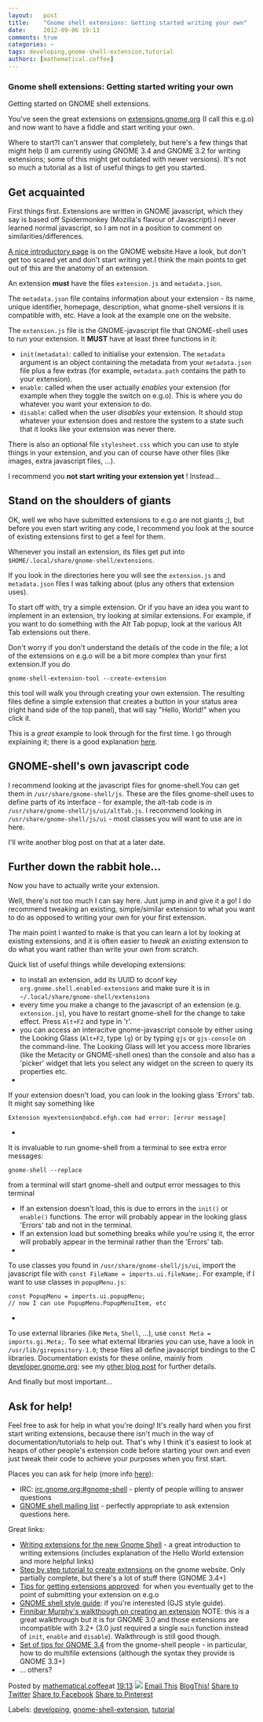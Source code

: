 ```yaml
---
layout:   post
title:    "Gnome shell extensions: Getting started writing your own"
date:     2012-09-06 19:13
comments: true
categories: ~
tags: developing,gnome-shell-extension,tutorial
authors: [mathematical.coffee]
---
```

### Gnome shell extensions: Getting started writing your own

Getting started on GNOME shell extensions.

You've seen the great extensions on [extensions.gnome.org](https://extensions.gnome.org/) (I call this e.g.o) and now want to have a fiddle and start writing your own.

Where to start?I can't answer that completely, but here's a few things that might help (I am currently using GNOME 3.4 and GNOME 3.2 for writing extensions; some of this might get outdated with newer versions). It's not so much a tutorial as a list of useful things to get you started.

## Get acquainted

First things first. Extensions are written in GNOME javascript, which they say is based off Spidermonkey (Mozilla's flavour of Javascript).I never learned normal javascript, so I am not in a position to comment on similarities/differences.

[A nice introductory page](https://live.gnome.org/GnomeShell/Extensions) is on the GNOME website.Have a look, but don't get too scared yet and don't start writing yet.I think the main points to get out of this are the anatomy of an extension.

An extension **must** have the files `extension.js` and `metadata.json`.

The `metadata.json` file contains information about your extension - its name, unique identifier, homepage, description, what gnome-shell versions it is compatible with, etc. Have a look at the example one on the website.

The `extension.js` file is the GNOME-javascript file that GNOME-shell uses to run your extension. It **MUST** have at least three functions in it:

- `init(metadata)`: called to initialise your extension. The `metadata` argument is an object containing the metadata from your `metadata.json` file plus a few extras (for example, `metadata.path` contains the path to your extension).
- `enable`: called when the user actually _enables_ your extension (for example when they toggle the switch on e.g.o). This is where you do whatever you want your extension to do.
- `disable`: called when the user _disables_ your extension. It should stop whatever your extension does and restore the system to a state such that it looks like your extension was never there.

There is also an optional file `stylesheet.css` which you can use to style things in your extension, and you can of course have other files (like images, extra javascript files, ...).

I recommend you **not start writing your extension yet** ! Instead...

## Stand on the shoulders of giants

OK, well we who have submitted extensions to e.g.o are not giants ;), but before you even start writing any code, I recommend you look at the source of existing extensions first to get a feel for them.

Whenever you install an extension, its files get put into `$HOME/.local/share/gnome-shell/extensions`.

If you look in the directories here you will see the `extension.js` and `metadata.json` files I was talking about (plus any others that extension uses).

To start off with, try a simple extension. Or if you have an idea you want to implement in an extension, try looking at similar extensions. For example, if you want to do something with the Alt Tab popup, look at the various Alt Tab extensions out there.

Don't worry if you don't understand the details of the code in the file; a lot of the extensions on e.g.o will be a bit more complex than your first extension.If you do

    gnome-shell-extension-tool --create-extension

this tool will walk you through creating your own extension. The resulting files define a simple extension that creates a button in your status area (right hand side of the top panel), that will say "Hello, World!" when you click it.

This is a _great_ example to look through for the first time. I go through explaining it; there is a good explanation [here](http://blogs.openshine.com/cgtapia/2011/05/16/writing-extensions-to-the-new-gnome-shell/).

## GNOME-shell's own javascript code

I recommend looking at the javascript files for gnome-shell.You can get them in `/usr/share/gnome-shell/js`. These are the files gnome-shell uses to define parts of its interface - for example, the alt-tab code is in `/usr/share/gnome-shell/js/ui/altTab.js`. I recommend looking in `/usr/share/gnome-shell/js/ui` - most classes you will want to use are in here.

I'll write another blog post on that at a later date.

## Further down the rabbit hole...

Now you have to actually write your extension.

Well, there's not too much I can say here. Just jump in and give it a go! I do recommend tweaking an existing, simple/similar extension to what you want to do as opposed to writing your own for your first extension.

The main point I wanted to make is that you can learn a lot by looking at existing extensions, and it is often easier to _tweak_ an _existing_ extension to do what you want rather than write your own from scratch.

Quick list of useful things while developing extensions:

- to install an extension, add its UUID to dconf key `org.gnome.shell.enabled-extensions` and make sure it is in `~/.local/share/gnome-shell/extensions`
- every time you make a change to the javascript of an extension (e.g. `extension.js`), you have to restart gnome-shell for the change to take effect. Press `Alt+F2` and type in 'r'.
- you can access an interacitve gnome-javascript console by either using the Looking Glass (`Alt+F2`, type `lg`) or by typing `gjs` or `gjs-console` on the command-line. The Looking Glass will let you access more libraries (like the Metacity or GNOME-shell ones) than the console and also has a 'picker' widget that lets you select any widget on the screen to query its properties etc.
- 

If your extension doesn't load, you can look in the looking glass 'Errors' tab. It might say something like

    Extension myextension@abcd.efgh.com had error: [error message]

- 

It is invaluable to run gnome-shell from a terminal to see extra error messages:

    gnome-shell --replace

from a terminal will start gnome-shell and output error messages to this terminal

- If an extension doesn't load, this is due to errors in the `init()` or `enable()` functions. The error will probably appear in the looking glass 'Errors' tab and not in the terminal.
- If an extension load but something breaks while you're using it, the error will probably appear in the terminal rather than the 'Errors' tab.
- 

To use classes you found in `/usr/share/gnome-shell/js/ui`, import the javascript file with `const FileName = imports.ui.fileName;`. For example, if I want to use classes in `popupMenu.js`:

    const PopupMenu = imports.ui.popupMenu;
    // now I can use PopupMenu.PopupMenuItem, etc

- 

To use external libraries (like `Meta`, `Shell`, ...), use `const Meta = imports.gi.Meta;`. To see what external libraries you can use, have a look in `/usr/lib/girepository-1.0`; these files all define javascript bindings to the C libraries. Documentation exists for these online, mainly from [developer.gnome.org](http://developer.gnome.org/); see my [other blog post](developing-gnome-shell-extensions.html) for further details.

And finally but most important...

## Ask for help!

Feel free to ask for help in what you're doing! It's really hard when you first start writing extensions, because there isn't much in the way of documentation/tutorials to help out. That's why I think it's easiest to look at heaps of other people's extension code before starting your own and even just tweak their code to achieve your purposes when you first start.

Places you can ask for help (more info [here](https://live.gnome.org/GnomeShell)):

- IRC: [irc.gnome.org:#gnome-shell](irc://irc.gnome.org/#gnome-shell) - plenty of people willing to answer questions
- [GNOME shell mailing list](https://mail.gnome.org/mailman/listinfo/gnome-shell-list) - perfectly appropriate to ask extension questions here.

Great links:

- [Writing extensions for the new Gnome Shell](http://blogs.openshine.com/cgtapia/2011/05/16/writing-extensions-to-the-new-gnome-shell/) - a great introduction to writing extensions (includes explanation of the Hello World extension and more helpful links)
- [Step by step tutorial to create extensions](https://live.gnome.org/GnomeShell/Extensions/StepByStepTutorial) on the gnome website. Only partially complete, but there's a lot of stuff there (GNOME 3.4+)
- [Tips for getting extensions approved](http://blog.mecheye.net/2012/02/requirements-and-tips-for-getting-your-gnome-shell-extension-approved/): for when you eventually get to the point of submitting your extension on e.g.o
- [GNOME shell style guide](https://live.gnome.org/GnomeShell/StyleGuide): if you're interested (GJS style guide).
- [Finnibar Murphy's walkthough on creating an extension](http://blog.fpmurphy.com/2011/06/patching-a-gnome-shell-theme.html) NOTE: this is a great walkthrough but it is for GNOME 3.0 and those extensions are incompatible with 3.2+ (3.0 just required a single `main` function instead of `init`, `enable` and `disable`). Walkthrough is still good though.
- [Set of tips for GNOME 3.4](http://blog.mecheye.net/2012/02/more-extension-api-breaks/) from the gnome-shell people - in particular, how to do multifile extensions (although the syntax they provide is GNOME 3.3+)
- ... others?

Posted by [mathematical.coffee](http://www.blogger.com/profile/15453196627437456098 "author profile")at [<abbr class="published" title="2012-09-06T19:13:00-07:00">19:13</abbr>](gnome-shell-extensions-getting-started.html "permanent link") [![](http://img2.blogblog.com/img/icon18_edit_allbkg.gif)](http://www.blogger.com/post-edit.g?blogID=7039473604287682752&postID=1928013052094088247&from=pencil "Edit Post")
 [Email This](http://www.blogger.com/share-post.g?blogID=7039473604287682752&postID=1928013052094088247&target=email "Email This") [BlogThis!](http://www.blogger.com/share-post.g?blogID=7039473604287682752&postID=1928013052094088247&target=blog "BlogThis!") [Share to Twitter](http://www.blogger.com/share-post.g?blogID=7039473604287682752&postID=1928013052094088247&target=twitter "Share to Twitter") [Share to Facebook](http://www.blogger.com/share-post.g?blogID=7039473604287682752&postID=1928013052094088247&target=facebook "Share to Facebook") [Share to Pinterest](http://www.blogger.com/share-post.g?blogID=7039473604287682752&postID=1928013052094088247&target=pinterest "Share to Pinterest")
<plusone source="blogger:blog:plusone" href="http://mathematicalcoffee.blogspot.com/2012/09/gnome-shell-extensions-getting-started.html" size="medium" width="300" annotation="inline"></plusone>

Labels: [developing](../../search/label/developing.html), [gnome-shell-extension](../../search/label/gnome-shell-extension.html), [tutorial](../../search/label/tutorial.html)

